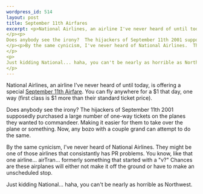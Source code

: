 ```yaml
--- 
wordpress_id: 514
layout: post
title: September 11th Airfares
excerpt: <p>National Airlines, an airline I've never heard of until today, is offering a special <a href="http://svc.travelocity.com/promos/main_promo/0,,TRAVELOCITY%7CPR_AIR2,00.html?HPTRACK=flt_hdline_one">September 11th Airfare</a>.  You can fly anywhere for a $1 that day, one way (first class is $1 more than their standard ticket price).</p><p>Does anybody see the irony?  The hijackers of September 11th 2001 supposedly purchased a large number of one-way tickets on the planes they wanted to commandeer.  Making it easier for them to take over the plane or something.  Now, any bozo with a couple grand can attempt to do the same.</p><p>By the same cynicism, I've never heard of National Airlines.  They might be one of those airlines that consistantly has PR problems.  You know, like that one airline... airTran... formerly something that started with a "v?"  Chances are these airplanes will either not make it off the ground or have to make an unscheduled stop.</p><p>Just kidding National... haha, you can't be nearly as horrible as Northwest.</p>
---
```

<p>National Airlines, an airline I've never heard of until today, is offering a special <a href="http://svc.travelocity.com/promos/main_promo/0,,TRAVELOCITY%7CPR_AIR2,00.html?HPTRACK=flt_hdline_one">September 11th Airfare</a>.  You can fly anywhere for a $1 that day, one way (first class is $1 more than their standard ticket price).</p><p>Does anybody see the irony?  The hijackers of September 11th 2001 supposedly purchased a large number of one-way tickets on the planes they wanted to commandeer.  Making it easier for them to take over the plane or something.  Now, any bozo with a couple grand can attempt to do the same.</p><p>By the same cynicism, I've never heard of National Airlines.  They might be one of those airlines that consistantly has PR problems.  You know, like that one airline... airTran... formerly something that started with a "v?"  Chances are these airplanes will either not make it off the ground or have to make an unscheduled stop.</p><p>Just kidding National... haha, you can't be nearly as horrible as Northwest.</p>
